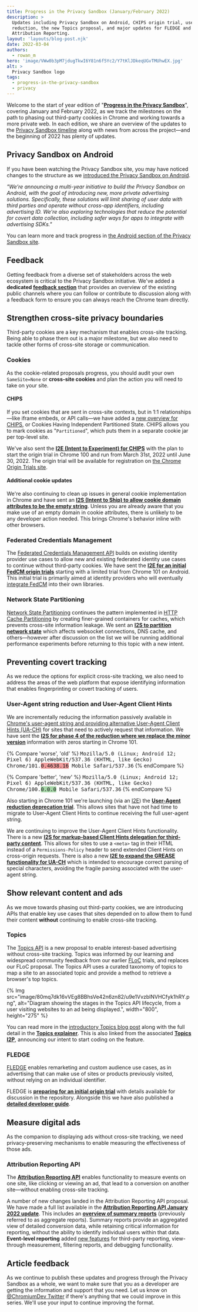 ```yaml
---
title: Progress in the Privacy Sandbox (January/February 2022)
description: >
  Updates including Privacy Sandbox on Android, CHIPS origin trial, user-agent
  reduction, the new Topics proposal, and major updates for FLEDGE and
  Attribution Reporting.
layout: 'layouts/blog-post.njk'
date: 2022-03-04
authors:
  - rowan_m
hero: 'image/VWw0b3pM7jdugTkwI6Y81n6f5Yc2/Y7tKlJDkeqUGvTMUhwEX.jpg'
alt: >
  Privacy Sandbox logo
tags:
  - progress-in-the-privacy-sandbox
  - privacy
---
```


Welcome to the start of year edition of "**[Progress in the Privacy
Sandbox](/tags/progress-in-the-privacy-sandbox/)**", covering January and
February 2022, as we track the milestones on the path to phasing out third-party
cookies in Chrome and working towards a more private web. In each edition, we
share an overview of the updates to the [Privacy Sandbox
timeline](https://privacysandbox.com/open-web/#the-privacy-sandbox-timeline)
along with news from across the project&mdash;and the beginning of 2022 has
plenty of updates.


## Privacy Sandbox on Android

If you have been watching the Privacy Sandbox site, you may have noticed changes
to the structure as we [introduced the Privacy Sandbox on
Android](https://blog.google/products/android/introducing-privacy-sandbox-android/).

_"We’re announcing a multi-year initiative to build the Privacy Sandbox on
Android, with the goal of introducing new, more private advertising solutions.
Specifically, these solutions will limit sharing of user data with third parties
and operate without cross-app identifiers, including advertising ID. We're also
exploring technologies that reduce the potential for covert data collection,
including safer ways for apps to integrate with advertising SDKs."_

You can learn more and track progress in [the Android section of the Privacy
Sandbox site](https://privacysandbox.com/android/#how-works-on-apps-hero).


## Feedback

Getting feedback from a diverse set of stakeholders across the web ecosystem is
critical to the Privacy Sandbox initiative. We've added a **dedicated [feedback
section](/docs/privacy-sandbox/feedback/)** that provides an overview of the
existing public channels where you can follow or contribute to discussion along
with a feedback form to ensure you can always reach the Chrome team directly.


## Strengthen cross-site privacy boundaries

Third-party cookies are a key mechanism that enables cross-site tracking. Being
able to phase them out is a major milestone, but we also need to tackle other
forms of cross-site storage or communication.


### Cookies

As the cookie-related proposals progress, you should audit your own
`SameSite=None` or **cross-site cookies** and plan the action you will need to
take on your site.


#### CHIPS

If you set cookies that are sent in cross-site contexts, but in 1:1
relationships&mdash;like iframe embeds, or API calls&mdash;we have added a [new
overview for CHIPS](/docs/privacy-sandbox/chips/), or Cookies Having Independent
Partitioned State. CHIPS allows you to mark cookies as "`Partitioned`", which
puts them in a separate cookie jar per top-level site.

We've also sent the **[I2E (Intent to Experiment) for
CHIPS](https://groups.google.com/a/chromium.org/g/blink-dev/c/_dJFNJpf91U)**
with the plan to start the origin trial in Chrome 100 and run from March 31st,
2022 until June 30, 2022. The origin trial will be available for registration on
[the Chrome Origin Trials site](/origintrials/#/trials/active).


#### Additional cookie updates

We're also continuing to clean up issues in general cookie implementation in
Chrome and have sent an **[I2S (Intent to Ship) to allow cookie domain
attributes to be the empty
string](https://groups.google.com/a/chromium.org/g/blink-dev/c/IYWGbLV-1hU)**.
Unless you are already aware that you make use of an empty domain in cookie
attributes, there is unlikely to be any developer action needed. This brings
Chrome's behavior inline with other browsers.


### Federated Credentials Management

The [Federated Credentials Management API](https://github.com/fedidcg/FedCM)
builds on existing identity provider use cases to allow new and existing
federated identity use cases to continue without third-party cookies. We have
sent the **[I2E for an initial FedCM origin
trials](https://groups.google.com/a/chromium.org/g/blink-dev/c/jlV_1m7uUAg)**
starting with a limited trial from Chrome 101 on Android. This initial trial is
primarily aimed at identity providers who will eventually [integrate
FedCM](https://github.com/fedidcg/FedCM/blob/main/explainer/HOWTO.md) into their
own libraries.


### Network State Partitioning

[Network State
Partitioning](https://github.com/MattMenke2/Explainer---Partition-Network-State)
continues the pattern implemented in [HTTP Cache
Partitioning](https://developers.google.com/web/updates/2020/10/http-cache-partitioning)
by creating finer-grained containers for caches, which prevents cross-site
information leakage. We sent an **[I2S to partition network
state](https://groups.google.com/a/chromium.org/g/blink-dev/c/tJa6uzXu_IA)**
which affects websocket connections, DNS cache, and others&mdash;however after
discussion on the list we will be running additional performance experiments
before returning to this topic with a new intent.


## Preventing covert tracking

As we reduce the options for explicit cross-site tracking, we also need to
address the areas of the web platform that expose identifying information that
enables fingerprinting or covert tracking of users.


### User-Agent string reduction and User-Agent Client Hints

We are incrementally reducing the information passively available in [Chrome's
user-agent string and providing alternative User-Agent Client Hints
(UA-CH)](/docs/privacy-sandbox/user-agent/) for sites that need to actively
request that information. We have sent the **[I2S for phase 4 of the reduction
where we replace the minor
version](https://groups.google.com/a/chromium.org/g/blink-dev/c/dcTStiBZVoQ)**
information with zeros starting in Chrome 101.

{% Compare 'worse', 'old' %} <span style="font-family: monospace">Mozilla/5.0
(Linux; Android 12; Pixel 6) AppleWebKit/537.36 (KHTML, like Gecko)
Chrome/101.<span  style="background: #ef9a9a">0.4638.16</span> Mobile
Safari/537.36</span> {% endCompare %}

{% Compare 'better', 'new' %} <span style="font-family: monospace">Mozilla/5.0
(Linux; Android 12; Pixel 6) AppleWebKit/537.36 (KHTML, like Gecko)
Chrome/100.<span style="background: #a5d6a7">0.0.0</span> Mobile
Safari/537.36</span> {% endCompare %}

Also starting in Chrome 101 we're launching (via an
[I2E](https://groups.google.com/a/chromium.org/g/blink-dev/c/-2OW78CB1-A)) the
**[User-Agent reduction deprecation
trial](/blog/user-agent-reduction-deprecation-trial/)**. This allows sites that
have not had time to migrate to User-Agent Client Hints to continue receiving
the full user-agent string.

We are continuing to improve the User-Agent Client Hints functionality. There is
a new **[I2S for markup-based Client Hints delegation for third-party
content](https://groups.google.com/a/chromium.org/g/blink-dev/c/JQ68cvYuiQU)**.
This allows for sites to use a `<meta>` tag in their HTML instead of a
`Permissions-Policy` header to send extended Client Hints on cross-origin
requests. There is also a new **[I2E to expand the GREASE functionality for
UA-CH](https://groups.google.com/a/chromium.org/g/blink-dev/c/G-ouYoNY9Hs)**
which is intended to encourage correct parsing of special characters, avoiding
the fragile parsing associated with the user-agent string.


## Show relevant content and ads

As we move towards phasing out third-party cookies, we are introducing APIs that
enable key use cases that sites depended on to allow them to fund their content
**without** continuing to enable cross-site tracking.


### Topics

The [Topics API](/docs/privacy-sandbox/topics/) is a new proposal to enable
interest-based advertising without cross-site tracking. Topics was informed by
our learning and widespread community feedback from our earlier
[FLoC](/docs/privacy-sandbox/floc/) trials, and replaces our FLoC proposal. The
Topics API uses a curated taxonomy of topics to map a site to an associated
topic and provide a method to retrieve a browser's top topics.

{% Img src="image/80mq7dk16vVEg8BBhsVe42n6zn82/u9e1VvzblNVHCfyk1hRY.png",
alt="Diagram showing the stages in the Topics API lifecycle, from a user
visiting websites to an ad being displayed.", width="800", height="275" %}

You can read more in the [introductory Topics blog
post](https://blog.google/products/chrome/get-know-new-topics-api-privacy-sandbox/)
along with the full detail in the **[Topics
explainer](https://github.com/jkarlin/topics)**. This is also linked from the
associated **[Topics
I2P](https://groups.google.com/a/chromium.org/g/blink-dev/c/59uTw_dxM3M)**,
announcing our intent to start coding on the feature.


### FLEDGE

[FLEDGE](/docs/privacy-sandbox/fledge/) enables remarketing and custom audience
use cases, as in advertising that can make use of sites or products previously
visited, without relying on an individual identifier.

FLEDGE is **[preparing for an initial origin
trial](https://github.com/WICG/turtledove/blob/main/Proposed_First_FLEDGE_OT_Details.md)**
with details available for discussion in the repository. Alongside this we have
also published a **[detailed developer guide](/blog/fledge-api/)**.


## Measure digital ads

As the companion to displaying ads without cross-site tracking, we need
privacy-preserving mechanisms to enable measuring the effectiveness of those
ads.


### Attribution Reporting API

The **[Attribution Reporting
API](/docs/privacy-sandbox/attribution-reporting/)** enables functionality to
measure events on one site, like clicking or viewing an ad, that lead to a
conversion on another site&mdash;without enabling cross-site tracking.

A number of new changes landed in the Attribution Reporting API proposal. We
have made a full list available in the **[Attribution Reporting API January 2022
update](/docs/privacy-sandbox/attribution-reporting-changes-january-2022/)**.
This includes an [**overview of summary
reports**](/docs/privacy-sandbox/attribution-reporting/summary-reports/)
(previously referred to as aggregate reports). Summary reports provide an
aggregated view of detailed conversion data, while retaining critical
information for reporting, without the ability to identify individual users
within that data. **Event-level reporting** added [new
features](/docs/privacy-sandbox/attribution-reporting-changes-january-2022/#new-features)
for third-party reporting, view-through measurement, filtering reports, and
debugging functionality.


## Article feedback

As we continue to publish these updates and progress through the Privacy Sandbox
as a whole, we want to make sure that you as a developer are getting the
information and support that you need. Let us know on [@ChromiumDev
Twitter](https://twitter.com/ChromiumDev) if there's anything that we could
improve in this series. We'll use your input to continue improving the format.